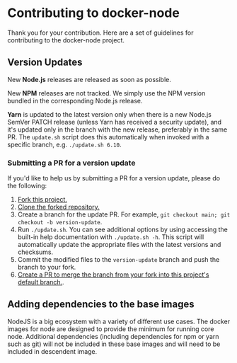 # Contributing to docker-node

Thank you for your contribution. Here are a set of guidelines for contributing to the docker-node project.

## Version Updates

New **Node.js** releases are released as soon as possible.

New **NPM** releases are not tracked. We simply use the NPM version bundled in the corresponding Node.js release.

**Yarn** is updated to the latest version only when there is a new Node.js SemVer PATCH release (unless Yarn has received a security update), and it's updated only in the branch with the new release, preferably in the same PR. The `update.sh` script does this automatically when invoked with a specific branch, e.g. `./update.sh 6.10`.

### Submitting a PR for a version update

If you'd like to help us by submitting a PR for a version update, please do the following:

1. [Fork this project.](https://help.github.com/en/github/getting-started-with-github/fork-a-repo)
1. [Clone the forked repository.](https://help.github.com/en/github/creating-cloning-and-archiving-repositories/cloning-a-repository)
1. Create a branch for the update PR. For example, `git checkout main; git checkout -b version-update`.
1. Run `./update.sh`. You can see additional options by using accessing the built-in help documentation with `./update.sh -h`. This script will automatically update the appropriate files with the latest versions and checksums.
1. Commit the modified files to the `version-update` branch and push the branch to your fork.
1. [Create a PR to merge the branch from your fork into this project's default branch.](https://help.github.com/en/github/collaborating-with-issues-and-pull-requests/creating-a-pull-request-from-a-fork).

## Adding dependencies to the base images

NodeJS is a big ecosystem with a variety of different use cases. The docker images for node are designed to provide the minimum for running core node.  Additional dependencies (including dependencies for npm or yarn such as git) will not be included in these base images and will need to be included in descendent image.
